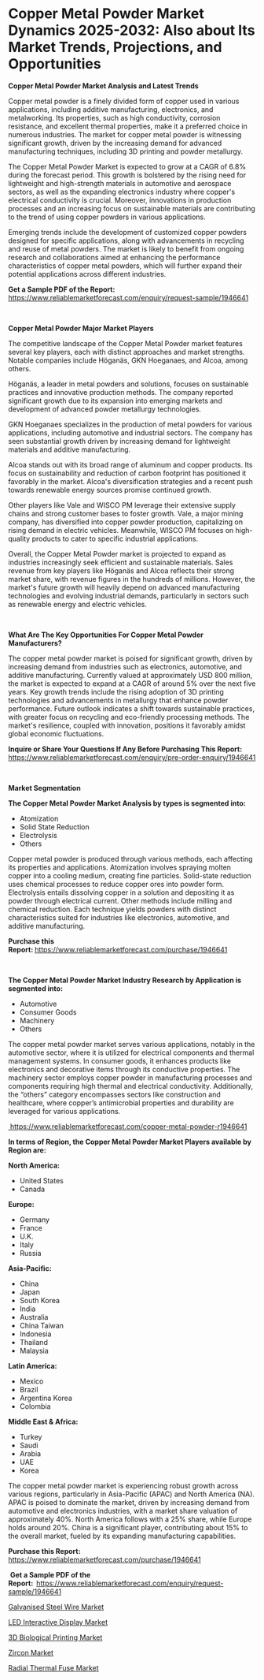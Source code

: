 <p><h1>Copper Metal Powder Market Dynamics 2025-2032: Also about Its Market Trends, Projections, and Opportunities</h1></p><p><strong>Copper Metal Powder Market Analysis and Latest Trends</strong></p>
<p><p>Copper metal powder is a finely divided form of copper used in various applications, including additive manufacturing, electronics, and metalworking. Its properties, such as high conductivity, corrosion resistance, and excellent thermal properties, make it a preferred choice in numerous industries. The market for copper metal powder is witnessing significant growth, driven by the increasing demand for advanced manufacturing techniques, including 3D printing and powder metallurgy.</p><p>The Copper Metal Powder Market is expected to grow at a CAGR of 6.8% during the forecast period. This growth is bolstered by the rising need for lightweight and high-strength materials in automotive and aerospace sectors, as well as the expanding electronics industry where copper's electrical conductivity is crucial. Moreover, innovations in production processes and an increasing focus on sustainable materials are contributing to the trend of using copper powders in various applications.</p><p>Emerging trends include the development of customized copper powders designed for specific applications, along with advancements in recycling and reuse of metal powders. The market is likely to benefit from ongoing research and collaborations aimed at enhancing the performance characteristics of copper metal powders, which will further expand their potential applications across different industries.</p></p>
<p><strong>Get a Sample PDF of the Report:&nbsp;</strong> <a href="https://www.reliablemarketforecast.com/enquiry/request-sample/1946641?utm_campaign=2130&utm_medium=2&utm_source=Github&utm_content=ia&utm_term=31032025&utm_id=copper-metal-powder">https://www.reliablemarketforecast.com/enquiry/request-sample/1946641</a></p>
<p>&nbsp;</p>
<p><strong>Copper Metal Powder Major Market Players</strong></p>
<p><p>The competitive landscape of the Copper Metal Powder market features several key players, each with distinct approaches and market strengths. Notable companies include Höganäs, GKN Hoeganaes, and Alcoa, among others.</p><p>Höganäs, a leader in metal powders and solutions, focuses on sustainable practices and innovative production methods. The company reported significant growth due to its expansion into emerging markets and development of advanced powder metallurgy technologies. </p><p>GKN Hoeganaes specializes in the production of metal powders for various applications, including automotive and industrial sectors. The company has seen substantial growth driven by increasing demand for lightweight materials and additive manufacturing.</p><p>Alcoa stands out with its broad range of aluminum and copper products. Its focus on sustainability and reduction of carbon footprint has positioned it favorably in the market. Alcoa's diversification strategies and a recent push towards renewable energy sources promise continued growth.</p><p>Other players like Vale and WISCO PM leverage their extensive supply chains and strong customer bases to foster growth. Vale, a major mining company, has diversified into copper powder production, capitalizing on rising demand in electric vehicles. Meanwhile, WISCO PM focuses on high-quality products to cater to specific industrial applications.</p><p>Overall, the Copper Metal Powder market is projected to expand as industries increasingly seek efficient and sustainable materials. Sales revenue from key players like Höganäs and Alcoa reflects their strong market share, with revenue figures in the hundreds of millions. However, the market's future growth will heavily depend on advanced manufacturing technologies and evolving industrial demands, particularly in sectors such as renewable energy and electric vehicles.</p></p>
<p>&nbsp;</p>
<p><strong>What Are The Key Opportunities For Copper Metal Powder Manufacturers?</strong></p>
<p><p>The copper metal powder market is poised for significant growth, driven by increasing demand from industries such as electronics, automotive, and additive manufacturing. Currently valued at approximately USD 800 million, the market is expected to expand at a CAGR of around 5% over the next five years. Key growth trends include the rising adoption of 3D printing technologies and advancements in metallurgy that enhance powder performance. Future outlook indicates a shift towards sustainable practices, with greater focus on recycling and eco-friendly processing methods. The market's resilience, coupled with innovation, positions it favorably amidst global economic fluctuations.</p></p>
<p><strong>Inquire or Share Your Questions If Any Before Purchasing This Report:</strong> <a href="https://www.reliablemarketforecast.com/enquiry/pre-order-enquiry/1946641?utm_campaign=2130&utm_medium=2&utm_source=Github&utm_content=ia&utm_term=31032025&utm_id=copper-metal-powder">https://www.reliablemarketforecast.com/enquiry/pre-order-enquiry/1946641</a></p>
<p>&nbsp;</p>
<p><strong>Market Segmentation</strong></p>
<p><strong>The Copper Metal Powder Market Analysis by types is segmented into:</strong></p>
<p><ul><li>Atomization</li><li>Solid State Reduction</li><li>Electrolysis</li><li>Others</li></ul></p>
<p><p>Copper metal powder is produced through various methods, each affecting its properties and applications. Atomization involves spraying molten copper into a cooling medium, creating fine particles. Solid-state reduction uses chemical processes to reduce copper ores into powder form. Electrolysis entails dissolving copper in a solution and depositing it as powder through electrical current. Other methods include milling and chemical reduction. Each technique yields powders with distinct characteristics suited for industries like electronics, automotive, and additive manufacturing.</p></p>
<p><strong>Purchase this Report:&nbsp;</strong><a href="https://www.reliablemarketforecast.com/purchase/1946641?utm_campaign=2130&utm_medium=2&utm_source=Github&utm_content=ia&utm_term=31032025&utm_id=copper-metal-powder">https://www.reliablemarketforecast.com/purchase/1946641</a></p>
<p>&nbsp;</p>
<p><strong>The Copper Metal Powder Market Industry Research by Application is segmented into:</strong></p>
<p><ul><li>Automotive</li><li>Consumer Goods</li><li>Machinery</li><li>Others</li></ul></p>
<p><p>The copper metal powder market serves various applications, notably in the automotive sector, where it is utilized for electrical components and thermal management systems. In consumer goods, it enhances products like electronics and decorative items through its conductive properties. The machinery sector employs copper powder in manufacturing processes and components requiring high thermal and electrical conductivity. Additionally, the “others” category encompasses sectors like construction and healthcare, where copper’s antimicrobial properties and durability are leveraged for various applications.</p></p>
<p><a href="https://www.reliablemarketforecast.com/copper-metal-powder-r1946641?utm_campaign=2130&utm_medium=2&utm_source=Github&utm_content=ia&utm_term=31032025&utm_id=copper-metal-powder">&nbsp;https://www.reliablemarketforecast.com/copper-metal-powder-r1946641</a></p>
<p><strong>In terms of Region, the Copper Metal Powder Market Players available by Region are:</strong></p>
<p>
    <p> <strong> North America: </strong>
        <ul>
            <li>United States</li>
            <li>Canada</li>
        </ul>
        </p> 
    <p> <strong> Europe: </strong>
        <ul>
            <li>Germany</li>
            <li>France</li>
            <li>U.K.</li>
            <li>Italy</li>
            <li>Russia</li>
        </ul>
        </p> 
    <p> <strong> Asia-Pacific: </strong>
        <ul>
            <li>China</li>
            <li>Japan</li>
            <li>South Korea</li>
            <li>India</li>
            <li>Australia</li>
            <li>China Taiwan</li>
            <li>Indonesia</li>
            <li>Thailand</li>
            <li>Malaysia</li>
        </ul>
        </p> 
    <p> <strong> Latin America: </strong>
        <ul>
            <li>Mexico</li>
            <li>Brazil</li>
            <li>Argentina Korea</li>
            <li>Colombia</li>
        </ul>
        </p> 
    <p> <strong> Middle East & Africa: </strong>
        <ul>
            <li>Turkey</li>
            <li>Saudi</li>
            <li>Arabia</li>
            <li>UAE</li>
            <li>Korea</li>
        </ul>
    </p>
    </p>
<p><p>The copper metal powder market is experiencing robust growth across various regions, particularly in Asia-Pacific (APAC) and North America (NA). APAC is poised to dominate the market, driven by increasing demand from automotive and electronics industries, with a market share valuation of approximately 40%. North America follows with a 25% share, while Europe holds around 20%. China is a significant player, contributing about 15% to the overall market, fueled by its expanding manufacturing capabilities.</p></p>
<p><strong>Purchase this Report: </strong><a href="https://www.reliablemarketforecast.com/purchase/1946641?utm_campaign=2130&utm_medium=2&utm_source=Github&utm_content=ia&utm_term=31032025&utm_id=copper-metal-powder">https://www.reliablemarketforecast.com/purchase/1946641</a></p>
<p>&nbsp;<strong>Get a Sample PDF of the Report:&nbsp;&nbsp;</strong><a href="https://www.reliablemarketforecast.com/enquiry/request-sample/1946641?utm_campaign=2130&utm_medium=2&utm_source=Github&utm_content=ia&utm_term=31032025&utm_id=copper-metal-powder">https://www.reliablemarketforecast.com/enquiry/request-sample/1946641</a></p>
<p><strong></strong></p>
<p><p><a href="https://github.com/marcayaminig/Market-Research-Report-List-1/blob/main/galvanised-steel-wire-market.md?utm_campaign=2130&utm_medium=2&utm_source=Github&utm_content=ia&utm_term=31032025&utm_id=copper-metal-powder">Galvanised Steel Wire Market</a></p><p><a href="https://github.com/busamoleankk/Market-Research-Report-List-1/blob/main/led-interactive-display-market.md?utm_campaign=2130&utm_medium=2&utm_source=Github&utm_content=ia&utm_term=31032025&utm_id=copper-metal-powder">LED Interactive Display Market</a></p><p><a href="https://github.com/yodhafirorae/Market-Research-Report-List-1/blob/main/3d-biological-printing-market.md?utm_campaign=2130&utm_medium=2&utm_source=Github&utm_content=ia&utm_term=31032025&utm_id=copper-metal-powder">3D Biological Printing Market</a></p><p><a href="https://github.com/chillwervenu/Market-Research-Report-List-1/blob/main/zircon-market.md?utm_campaign=2130&utm_medium=2&utm_source=Github&utm_content=ia&utm_term=31032025&utm_id=copper-metal-powder">Zircon Market</a></p><p><a href="https://github.com/cayposshefin/Market-Research-Report-List-1/blob/main/radial-thermal-fuse-market.md?utm_campaign=2130&utm_medium=2&utm_source=Github&utm_content=ia&utm_term=31032025&utm_id=copper-metal-powder">Radial Thermal Fuse Market</a></p></p>